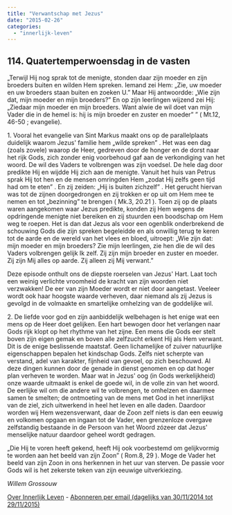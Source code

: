 ```yaml
---
title: "Verwantschap met Jezus"
date: "2015-02-26"
categories: 
  - "innerlijk-leven"
---
```


## 114\. Quatertemperwoensdag in de vasten

„Terwijl Hij nog sprak tot de menigte, stonden daar zijn moeder en zijn broeders buiten en wilden Hem spreken. Iemand zei Hem: „Zie, uw moeder en uw broeders staan buiten en zoeken U.” Maar Hij antwoordde: „Wie zijn dat, mijn moeder en mijn broeders?” En op zijn leerlingen wijzend zei Hij: „Ziedaar mijn moeder en mijn broeders. Want alwie de wil doet van mijn Vader die in de hemel is: hij is mijn broeder en zuster en moeder” ” ( Mt.12, 46-50 ; evangelie).

1\. Vooral het evangelie van Sint Markus maakt ons op de parallelplaats duidelijk waarom Jezus' familie hem „wilde spreken” . Het was een dag (zoals zovele) waarop de Heer, gedreven door de honger en de dorst naar het rijk Gods, zich zonder enig voorbehoud gaf aan de verkondiging van het woord. De wil des Vaders te volbrengen was zijn voedsel. De hele dag door predikte Hij en wijdde Hij zich aan de menigte. Vanuit het huis van Petrus sprak Hij tot hen en de mensen omringden Hem „zodat Hij zelfs geen tijd had om te eten” . En zij zeiden: „Hij is buiten zichzelf” . Het gerucht hiervan was tot de zijnen doorgedrongen en zij trokken er op uit om Hem mee te nemen en tot „bezinning” te brengen ( Mk.3, 20.21 ). Toen zij op de plaats waren aangekomen waar Jezus predikte, konden zij Hem wegens de opdringende menigte niet bereiken en zij stuurden een boodschap om Hem weg te roepen. Het is dan dat Jezus als voor een ogenblik onderbrekend de schouwing Gods die zijn spreken begeleidde en als onwillig terug te keren tot de aarde en de wereld van het vlees en bloed, uitroept: „Wie zijn dat: mijn moeder en mijn broeders? Zie mijn leerlingen, zie hen die de wil des Vaders volbrengen gelijk Ik zelf. Zij zijn mijn broeder en zuster en moeder. Zij zijn Mij alles op aarde. Zij alleen zij Mij verwant.”

Deze episode onthult ons de diepste roerselen van Jezus' Hart. Laat toch een weinig verlichte vroomheid de kracht van zijn woorden niet verzwakken! De eer van zijn Moeder wordt er niet door aangetast. Veeleer wordt ook haar hoogste waarde verheven, daar niemand als zij Jezus is gevolgd in de volmaakte en smartelijke omhelzing van de goddelijke wil.

2\. De liefde voor god en zijn aanbiddelijk welbehagen is het enige wat een mens op de Heer doet gelijken. Een hart bewogen door het verlangen naar Gods rijk klopt op het rhythme van het zijne. Een mens die Gods eer stelt boven zijn eigen gemak en boven alle zelfzucht erkent Hij als Hem verwant. Dit is de enige beslissende maatstaf. Geen lichamelijke of zuiver natuurlijke eigenschappen bepalen het kindschap Gods. Zelfs niet scherpte van verstand, adel van karakter, fijnheid van gevoel, op zich beschouwd. Al deze dingen kunnen door de genade in dienst genomen en op dat hoger plan verheven te worden. Maar wat in Jezus' oog (in Gods werkelijkheid) onze waarde uitmaakt is enkel de goede wil, in de volle zin van het woord. De eerlijke wil om die andere wil te volbrengen, te omhelzen en daarmee samen te smelten; de ontmoeting van de mens met God in het innerlijkst van de ziel, zich uitwerkend in heel het leven en alle daden. Daardoor worden wij Hem wezensverwant, daar de Zoon zelf niets is dan een eeuwig en volkomen opgaan en ingaan tot de Vader, een grenzenloze overgave zelfstandig bestaande in de Persoon van het Woord zózeer dat Jezus' menselijke natuur daardoor geheel wordt gedragen.

„Die Hij te voren heeft gekend, heeft Hij ook voorbestemd om gelijkvormig te worden aan het beeld van zijn Zoon” ( Rom.8, 29 ). Moge de Vader het beeld van zijn Zoon in ons herkennen in het uur van sterven. De passie voor Gods wil is het zekerste teken van zijn eeuwige uitverkiezing.

_Willem Grossouw_

[Over Innerlijk Leven](/blog/een-jaar-lang-innerlijk-leven-op-geloven-leren/) - [Abonneren per email (dagelijks van 30/11/2014 tot 29/11/2015)](http://eepurl.com/9P3DT)
